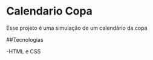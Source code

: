 


<h1> Calendario Copa </h1>

Esse projeto é uma simulação  de um calendário da copa 

 ##Tecnologias 

 -HTML e CSS
 

